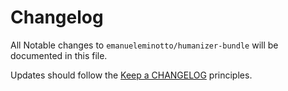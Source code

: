 # Changelog

All Notable changes to `emanueleminotto/humanizer-bundle` will be documented in this file.

Updates should follow the [Keep a CHANGELOG](http://keepachangelog.com/) principles.
